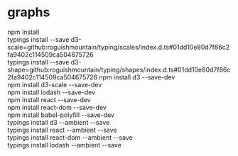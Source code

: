 # graphs
npm install  
typings install --save d3-scale=github:roguishmountain/typing/scales/index.d.ts#01dd10e80d7f86c2fa9402c114509ca504675726   
typings install --save d3-shape=github:roguishmountain/typing/shapes/index.d.ts#01dd10e80d7f86c2fa9402c114509ca504675726 
npm install d3 --save-dev  
npm install d3-scale --save-dev   
npm install lodash --save-dev  
npm install react --save-dev  
npm install react-dom --save-dev  
npm install babel-polyfill --save-dev  
typings install d3 --ambient --save  
typings install react --ambient --save  
typings install react-dom --ambient --save  
typings install lodash --ambient --save  
